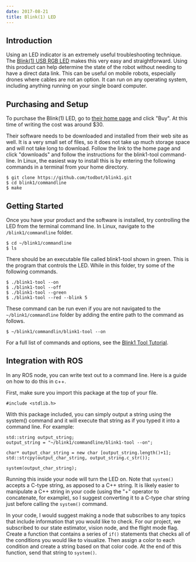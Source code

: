 ```yaml
---
date: 2017-08-21
title: Blink(1) LED
---
```

## Introduction
Using an LED indicator is an extremely useful troubleshooting technique. The [Blink(1) USB RGB LED](https://blink1.thingm.com/) makes this very easy and straightforward. Using this product can help determine the state of the robot without needing to have a direct data link. This can be useful on mobile robots, especially drones where cables are not an option. It can run on any operating system, including anything running on your single board computer.

## Purchasing and Setup
To purchase the Blink(1) LED, go to [their home page](https://blink1.thingm.com/) and click "Buy". At this time of writing the cost was around $30.

Their software needs to be downloaded and installed from their web site as well. It is a very small set of files, so it does not take up much storage space and will not take long to download. Follow the link to the home page and click "downloads" and follow the instructions for the blink1-tool command-line. In Linux, the easiest way to install this is by entering the following commands in a terminal from your home directory.
```
$ git clone https://github.com/todbot/blink1.git
$ cd blink1/commandline
$ make
```
## Getting Started
Once you have your product and the software is installed, try controlling the LED from the terminal command line. In Linux, navigate to the `/blink1/commandline` folder.
```
$ cd ~/blink1/commandline
$ ls
```
There should be an executable file called blink1-tool shown in green. This is the program that controls the LED. While in this folder, try some of the following commands.
```
$ ./blink1-tool --on
$ ./blink1-tool --off
$ ./blink1-tool --green
$ ./blink1-tool --red --blink 5
```
These command can be run even if you are not navigated to the `~/blink1/commandline` folder by adding the entire path to the command as follows.
```
$ ~/blink1/commandlin/blink1-tool --on
```
For a full list of commands and options, see the [Blink1 Tool Tutorial](https://github.com/todbot/blink1/blob/master/docs/blink1-tool-tips.md).

## Integration with ROS
In any ROS node, you can write text out to a command line. Here is a guide on how to do this in c++.

First, make sure you import this package at the top of your file.
```
#include <stdlib.h>
```
With this package included, you can simply output a string using the system() command and it will execute that string as if you typed it into a command line. For example:
```
std::string output_string;
output_string = "~/blink1/commandline/blink1-tool --on";

char* output_char_string = new char [output_string.length()+1];
std::strcpy(output_char_string, output_string.c_str());

system(output_char_string);
```
Running this inside your node will turn the LED on. Note that `system()` accepts a C-type string, as apposed to a C++ string. It is likely easier to manipulate a C++ string in your code (using the "+" operator to concatenate, for example), so I suggest converting it to a C-type char string just before calling the `system()` command.

In your code, I would suggest making a node that subscribes to any topics that include information that you would like to check. For our project, we subscribed to our state estimator, vision node, and the flight mode flag. Create a function that contains a series of `if()` statements that checks all of the conditions you would like to visualize. Then assign a color to each condition and create a string based on that color code. At the end of this function, send that string to `system()`.
